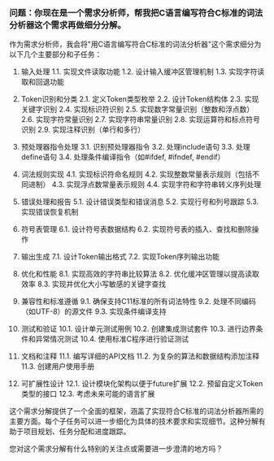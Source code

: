 ### 问题：你现在是一个需求分析师，帮我把C语言编写符合C标准的词法分析器这个需求再做细分分解。
作为需求分析师，我会将"用C语言编写符合C标准的词法分析器"这个需求细分为以下几个主要部分和子任务：

1. 输入处理
   1.1. 实现文件读取功能
   1.2. 设计输入缓冲区管理机制
   1.3. 实现字符读取和回退功能

2. Token识别和分类
   2.1. 定义Token类型枚举
   2.2. 设计Token结构体
   2.3. 实现关键字识别
   2.4. 实现标识符识别
   2.5. 实现数字常量识别（整数和浮点数）
   2.6. 实现字符常量识别
   2.7. 实现字符串常量识别
   2.8. 实现运算符和标点符号识别
   2.9. 实现注释识别（单行和多行）

3. 预处理器指令处理
   3.1. 识别预处理器指令
   3.2. 处理include语句
   3.3. 处理define语句
   3.4. 处理条件编译指令（如#ifdef, #ifndef, #endif）

4. 词法规则实现
   4.1. 实现标识符命名规则
   4.2. 实现整数常量表示规则（包括不同进制）
   4.3. 实现浮点数常量表示规则
   4.4. 实现字符和字符串转义序列处理

5. 错误处理和报告
   5.1. 设计错误类型和错误消息
   5.2. 实现行号和列号跟踪
   5.3. 实现错误恢复机制

6. 符号表管理
   6.1. 设计符号表数据结构
   6.2. 实现符号表的插入、查找和删除操作

7. 输出生成
   7.1. 设计Token输出格式
   7.2. 实现Token序列输出功能

8. 优化和性能
   8.1. 实现高效的字符串比较算法
   8.2. 优化缓冲区管理以提高读取效率
   8.3. 实现并优化大小写敏感的关键字查找

9. 兼容性和标准遵循
   9.1. 确保支持C11标准的所有词法特性
   9.2. 处理不同编码（如UTF-8）的源文件
   9.3. 实现条件编译支持

10. 测试和验证
    10.1. 设计单元测试用例
    10.2. 创建集成测试套件
    10.3. 进行边界条件和异常情况测试
    10.4. 使用标准C程序进行验证测试

11. 文档和注释
    11.1. 编写详细的API文档
    11.2. 为复杂的算法和数据结构添加注释
    11.3. 创建用户使用手册

12. 可扩展性设计
    12.1. 设计模块化架构以便于future扩展
    12.2. 预留自定义Token类型的接口
    12.3. 考虑未来可能的语言扩展

这个需求分解提供了一个全面的框架，涵盖了实现符合C标准的词法分析器所需的主要方面。每个子任务可以进一步细化为具体的技术要求和实现细节。这种分解有助于项目规划、任务分配和进度跟踪。

您对这个需求分解有什么特别的关注点或需要进一步澄清的地方吗？